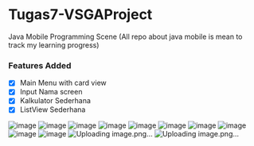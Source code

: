 # Tugas7-VSGAProject
Java Mobile Programming Scene (All repo about java mobile is mean to track my learning progress)

### Features Added

- [x] Main Menu with card view
- [x] Input Nama screen
- [x] Kalkulator Sederhana
- [x] ListView Sederhana

![image](https://github.com/notsatria/Tugas7-VSGAProject/assets/92832439/bfe75d1a-36ae-433d-a7b4-a5eb2c0197aa)
![image](https://github.com/notsatria/Tugas7-VSGAProject/assets/92832439/07961c58-6713-4fb0-8222-b25eabcc8ed2)
![image](https://github.com/notsatria/Tugas7-VSGAProject/assets/92832439/d4d0085b-b064-4a7c-90a9-07cc47e65663)
![image](https://github.com/notsatria/Tugas7-VSGAProject/assets/92832439/58eb754b-1104-495e-9e71-3e0c56494ef9)
![image](https://github.com/notsatria/Tugas7-VSGAProject/assets/92832439/e023d7e0-df11-4d5c-93a3-f2b3b747876c)
![image](https://github.com/notsatria/Tugas7-VSGAProject/assets/92832439/99521266-6500-4d9d-b4b3-16fe5b46a807)
![image](https://github.com/notsatria/Tugas7-VSGAProject/assets/92832439/2db62137-6403-4e66-bb2c-f3712e165869)
![image](https://github.com/notsatria/Tugas7-VSGAProject/assets/92832439/878f588f-0cf7-4be6-9248-741ec438ff5e)
![image](https://github.com/notsatria/Tugas7-VSGAProject/assets/92832439/73dbf25b-dc45-4c0e-aea5-ffb335c7aeae)
![image](https://github.com/notsatria/Tugas7-VSGAProject/assets/92832439/577e51f2-bebc-4772-b56b-36df75b8a041)
![Uploading image.png…]()
![Uploading image.png…]()
